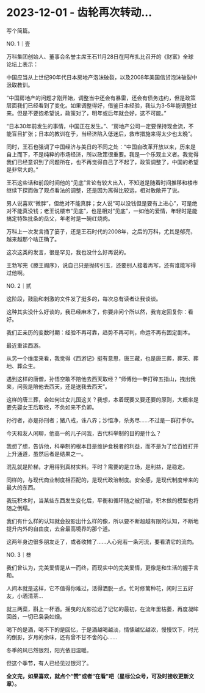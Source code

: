 # 2023-12-01 - 齿轮再次转动...

写个简篇。

NO. 1｜壹

万科集团创始人、董事会名誉主席王石11月28日在阿布扎比召开的《财富》全球论坛上表示：

中国应当从上世纪90年代日本房地产泡沫破裂，以及2008年美国信贷泡沫破裂中汲取教训。

“中国房地产的问题才刚开始，调整当中还会有暴雷，还会有债务违约，但是政策层面我们已经看到了变化。如果调整得好，借鉴日本经验，我认为3-5年能调整过来。但是不要抱希望说，政策对了，明年或后年就会好，这不可能。”

“日本30年前发生的事情，中国正在发生。”、“房地产公司一定要保持现金流，不能盲目扩张；日本的教训在于，当经济陷入低迷后，救市措施来得太少也太晚”。

同时，王石也强调了中国经济与美日的不同之处：“中国自改革开放以来，历来是自上而下，不是纯粹的市场经济，所以政策很重要。我是一个乐观主义者。我觉得我们已经意识到了问题所在，也不再觉得自己了不起了，政策调整了，中国的希望是非常大的。”

王石这些话和前段时间他的“见底”言论有较大出入，不知道是随着时间推移和楼市继续下探而做了观点看法的调整，还是因为离得比较远，相对敢敞开了说。

男人说喜欢“微胖”，但绝对不能真胖；女人说“可以没钱但是要有上进心”，可是绝对不能真没钱；老王说楼市“见底”，也是相对“见底”，一如他的爱情，年轻时是能搞定特殊批条的岳父，年老时是一碗红烧肉。

万科上一次发言捅了篓子，还是王石时代的2008年，之后的万科，尤其是郁亮，越来越那个啥正确了。

这次这类的发言，很是罕见，我也没什么好再说的。

王勃写完《滕王阁序》，说自己只是抛砖引玉，还要别人接着再写，还有谁能写得过他啊。

NO. 2｜贰

这阶段，鼓励和刺激的文件发了挺多的，每次总有读者让我谈谈。

这种其实没什么好谈的，我已经麻木了，你要非问个所以然，我肯定回复你：看好。

我们正亲历的变数时期：经验不再可靠，趋势不再可判，命运不再有固定剧本。

最近重读西游。

从另一个维度来看，我觉得《西游记》挺有意思，唐三藏，也是唐三葬，葬天、葬地、葬众生。

遇到这样的唐僧，孙悟空敢不陪他去西天取经？“师傅他一拳打碎五指山，拽出我来，问我是陪他去西天，还是送我去西天”。

这样的唐三葬，会如何过女儿国这关？我想，本着既要又要还要的原则，大概率是要先娶女王后取经，不负如来不负卿。

孙行者，亦是孙刑者；猪八戒，诛八界；沙悟净，杀务尽......不过是一群打手尔。

今天和友人闲聊，他高一的儿子问我，古代科举制的目的是什么？

我想了想，告诉他，科举制的根本目是维护食税者的利益，而不是为了给百姓打开上升通道，虽然后者是结果之一。

混乱就是阶梯，才用得到真材实料。平时？需要的是立场，是利益，是稳定。

同样的，与现代商业制度相匹配的，是现代政治制度。安全感，是现代制度带来的最大的东西。

我玩积木时，当某些东西发生变化后，平衡和循环随之被打破，积木做的模型也将随之倒塌。

我们有什么样的认知就会投影出什么样的像，所以要不断超越有限的认知，不断地提升内外的自由度，去合最高境界的那个道。

这两年身边很多朋友走了，或者收摊了......人心宛若一条河流，要看清它的流向。

NO. 3｜叁

我们曾认为，完美爱情是从一而终，而现实中的完美爱情，更像是和生活的握手言和。

人间本就是这样，它不值得你难过，活得洒脱一点。忙时修篱种花，闲时三五好友，小酒清茶…

就三两菜，斟上一杯酒。摇曳的光影拉远了记忆的最初，在流年里枯萎，再度凝眸回首，一切已袅袅如烟。

喝下的是酒，喝不下的是回忆，于是酒越喝越淡，情愫越忆越浓，慢慢饮下，时光的倒影，岁月的余味，还有曾不甘不舍的心…...

冬季的风已然很烈，阳光依旧温暖。

但这个季节，有人已经见过银河了。

**全文完，如果喜欢，就点个“赞”或者“在看”吧（星标公众号，可及时接收更新文章）。**